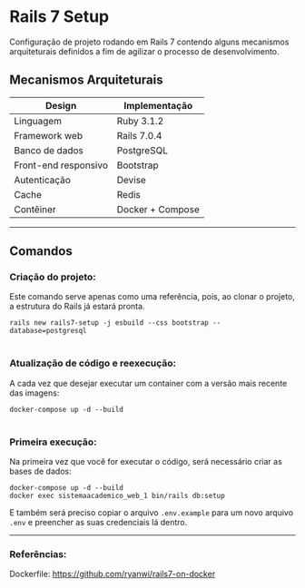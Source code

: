 # Rails 7 Setup

Configuração de projeto rodando em Rails 7 contendo alguns mecanismos 
arquiteturais definidos a fim de agilizar o processo de desenvolvimento.

## Mecanismos Arquiteturais

| Design               | Implementação    | 
|----------------------|------------------|
| Linguagem            | Ruby 3.1.2       |
| Framework web        | Rails 7.0.4      |
| Banco de dados       | PostgreSQL       |
| Front-end responsivo | Bootstrap        |
| Autenticação         | Devise           |       
| Cache                | Redis            |
| Contêiner            | Docker + Compose |

---

## Comandos

### Criação do projeto:

Este comando serve apenas como uma referência, pois, ao clonar o projeto, a estrutura do Rails já estará pronta.

`rails new rails7-setup -j esbuild --css bootstrap --database=postgresql`
<br/>
<br/>
### Atualização de código e reexecução:

A cada vez que desejar executar um container com a versão mais recente das imagens:

`docker-compose up -d --build`
<br/>
<br/>
### Primeira execução:

Na primeira vez que você for executar o código, será necessário criar as bases de dados:

`docker-compose up -d --build`
<br/>
`docker exec sistemaacademico_web_1 bin/rails db:setup`

E também será preciso copiar o arquivo `.env.example` para um novo arquivo `.env` e preencher as suas credenciais lá dentro.

---

### Referências:

Dockerfile: https://github.com/ryanwi/rails7-on-docker

